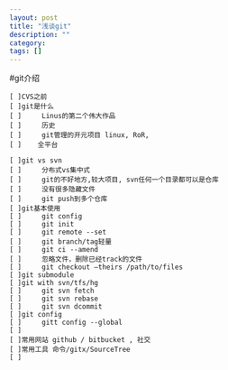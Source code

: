 ```yaml
---
layout: post
title: "浅谈git"
description: ""
category:
tags: []
---
```



#git介绍

	[ ]CVS之前
	[ ]git是什么
	[ ]     Linus的第二个伟大作品
	[ ]     历史
	[ ]     git管理的开元项目 linux, RoR,
	[ ]    全平台
	
	[ ]git vs svn
	[ ]     分布式vs集中式
	[ ]     git的不好地方,较大项目, svn任何一个目录都可以是仓库
	[ ]     没有很多隐藏文件
	[ ]     git push到多个仓库
	[ ]git基本使用
	[ ]     git config
	[ ]     git init
	[ ]     git remote --set
	[ ]     git branch/tag轻量
	[ ]     git ci --amend
	[ ]     忽略文件，删除已经track的文件
	[ ]     git checkout —theirs /path/to/files
	[ ]git submodule
	[ ]git with svn/tfs/hg
	[ ]     git svn fetch
	[ ]     git svn rebase
	[ ]     git svn dcommit
	[ ]git config
	[ ]     gitt config --global
	[ ]
	[ ]常用网站 github / bitbucket , 社交
	[ ]常用工具 命令/gitx/SourceTree
	[ ]
